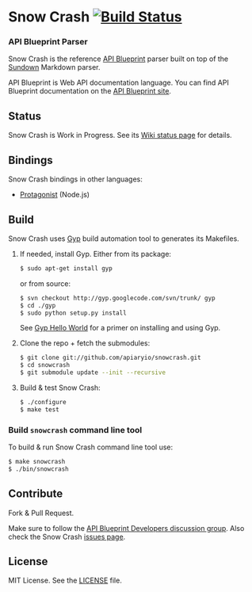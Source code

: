# Snow Crash [![Build Status](https://travis-ci.org/apiaryio/snowcrash.png?branch=master)](https://travis-ci.org/apiaryio/snowcrash)

### API Blueprint Parser
Snow Crash is the reference [API Blueprint](http://apiblueprint.org) parser built on top of the [Sundown](https://github.com/vmg/sundown) Markdown parser.

API Blueprint is Web API documentation language. You can find API Blueprint documentation on the [API Blueprint site](http://apiblueprint.org).

## Status
Snow Crash is Work in Progress. See its [Wiki status page](https://github.com/apiaryio/snowcrash/wiki/API-Blueprint-Implementation-Status) for details.

## Bindings
Snow Crash bindings in other languages:

* [Protagonist](https://github.com/apiaryio/protagonist) (Node.js)

## Build
Snow Crash uses [Gyp](http://code.google.com/p/gyp/) build automation tool to generates its Makefiles.

1. If needed, install Gyp. Either from its package:
	
	```sh
	$ sudo apt-get install gyp
	```

	or from source:

	```sh
	$ svn checkout http://gyp.googlecode.com/svn/trunk/ gyp
	$ cd ./gyp
	$ sudo python setup.py install	
	```
		
	See [Gyp Hello World](https://github.com/springmeyer/hello-gyp) for a primer on installing and using Gyp.
	
2. Clone the repo + fetch the submodules:

	```sh
	$ git clone git://github.com/apiaryio/snowcrash.git
	$ cd snowcrash
	$ git submodule update --init --recursive
	```

3. Build & test Snow Crash:

	```sh
	$ ./configure
	$ make test
	```
		
### Build `snowcrash` command line tool
To build & run Snow Crash command line tool use:

```sh
$ make snowcrash
$ ./bin/snowcrash
```

## Contribute
Fork & Pull Request. 

Make sure to follow the [API Blueprint Developers discussion group](https://groups.google.com/forum/#!forum/apiblueprint-dev). Also check the Snow Crash [issues page](https://github.com/apiaryio/snowcrash/issues?state=open).

## License
MIT License. See the [LICENSE](https://github.com/apiaryio/snowcrash/blob/master/LICENSE) file.
